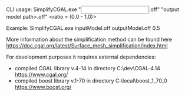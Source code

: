 CLI usage:
SimplifyCGAL.exe "<input model path>.off" "output model path>.off" <ratio = (0.0 - 1.0)>

Example: SimplifyCGAL.exe inputModel.off outputModel.off 0.5  

More information about the simplification method can be found here https://doc.cgal.org/latest/Surface_mesh_simplification/index.html

For development purposes it requires external dependencies: 
 - compiled CGAL library v.4-14 in directory C:\dev\CGAL-4.14  https://www.cgal.org/
- compiled boost library v.1-70 in directory C:\local\boost_1_70_0 https://www.boost.org/
